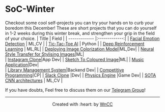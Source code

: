 # SoC-Winter
Checkout some cool self-projects you can try your hands on to curb your boredom this December! These are short projects that you can do yourself in 1-2 weeks during this winter break, and strengthen your grip in the field of your choice. 
| Title         | Field         | 
| ------------- |:-------------:| 
| [Facial Emotion Detection](./face-emotion.md)      | ML,CV | 
| [Tic-Tac-Toe AI](./tic-tac-toe/)      | Python      | 
| [Deep Reinforcement Learning](https://github.com/wncc/SoC-Winter/blob/main/Deep%20Reinforcement%20Learning.md) | ML,RL|
| [Deploying Image Colorization Model](./Image%20Colorization.md)|ML,Dev|
| [Neural Style Transfer for Stylising Images](./neuralstyletransfer.md)|ML|   
| [Instagram Clone](https://github.com/wncc/SoC-Winter/blob/main/Instagram_clone.md)|App Dev| 
| [Sketch To Coloured Image](https://github.com/wncc/SoC-Winter/blob/main/Sketch_To_Coloured_Image.md)|ML|
| [Music Application](https://github.com/wncc/SoC-Winter/blob/main/Music%20Application%20in%20React-Redux.md)|Dev|  
| [Library Management System](./library_management_system_django.md)|Backend Dev|
| [Competitive Programming](https://github.com/wncc/CodeInQuarantine/tree/master/Week_2_CC)|CP|
| [Slack Clone](https://github.com/wncc/SoC-Winter/blob/main/Slack-clone.md) |Dev|
| [Physics Engine](https://github.com/wncc/SoC-Winter/blob/main/Physics_Engine.md) |Game Dev|
| [SOTA CNN architectures](./SOTA%20CNN%20architectures.md) | ML,CV |


If you have doubts, Feel free to discuss them on our [Telegram Group](https://t.me/joinchat/Go8oWRUqXsSufvCA75qMUQ)!

***

<p align="center">Created with :heart: by <a href="https://www.wncc-iitb.org/">WnCC</a></p>
